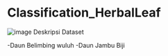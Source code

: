 # Classification_HerbalLeaf
![image](https://user-images.githubusercontent.com/71914321/212475835-0dc34ce7-b4e1-4968-a61b-97c872c04d27.png)
Deskripsi Dataset

-Daun Belimbing wuluh
-Daun Jambu Biji
